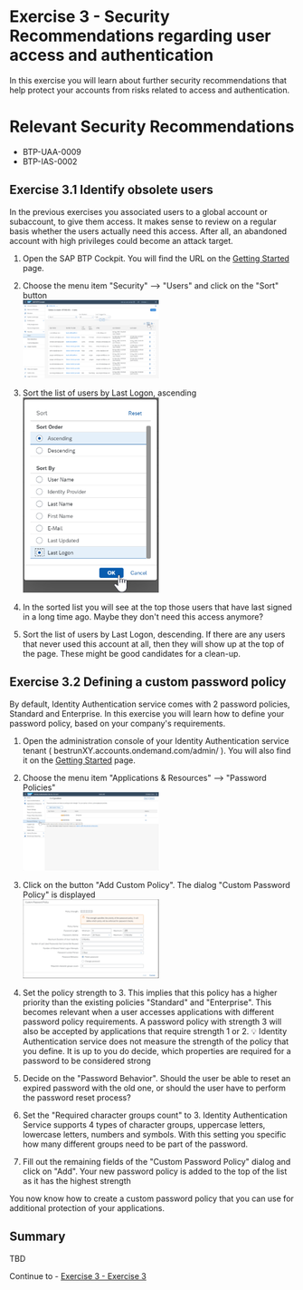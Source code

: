 # Exercise 3 - Security Recommendations regarding user access and authentication

In this exercise you will learn about further security recommendations that help protect your accounts from risks related to access and authentication. 

# Relevant Security Recommendations
- BTP-UAA-0009
- BTP-IAS-0002


## Exercise 3.1 Identify obsolete users

In the previous exercises you associated users to a global account or subaccount, to give them access. It makes sense to review on a regular basis whether the users actually need this access. After all, an abandoned account with high privileges could become an attack target.

1. Open the SAP BTP Cockpit. You will find the URL on the [Getting Started](/exercises/ex0) page.

2. Choose the menu item "Security" --> "Users" and click on the "Sort" button
<br><img src="/exercises/ex3/images/Cockpit_Users.png" width="50%">

3. Sort the list of users by Last Logon, ascending
<br><img src="/exercises/ex3/images/User_List_Sort.png" width="50%">

4. In the sorted list you will see at the top those users that have last signed in a long time ago. Maybe they don't need this access anymore?

5. Sort the list of users by Last Logon, descending. If there are any users that never used this account at all, then they will show up at the top of the page. These might be good candidates for a clean-up. 

## Exercise 3.2 Defining a custom password policy

By default, Identity Authentication service comes with 2 password policies, Standard and Enterprise. In this exercise you will learn how to define your password policy, based on your company's requirements.

1. Open the administration console of your Identity Authentication service tenant ( bestrunXY.accounts.ondemand.com/admin/ ). You will also find it on the [Getting Started](/exercises/ex0) page.

2. Choose the menu item "Applications & Resources" --> "Password Policies"
<br><img src="/exercises/ex3/images/Menu_Item_Password_Policies.png" width="50%">

3. Click on the button "Add Custom Policy". The dialog "Custom Password Policy" is displayed
<br><img src="/exercises/ex3/images/Custom_Password_Policy.png" width="50%">

4. Set the policy strength to 3. This implies that this policy has a higher priority than the existing policies "Standard" and "Enterprise". This becomes relevant when a user accesses applications with different password policy requirements. A password policy with strength 3 will also be accepted by applications that require strength 1 or 2.
💡 Identity Authentication service does not measure the strength of the policy that you define. It is up to you do decide, which properties are required for a password to be considered strong

5. Decide on the "Password Behavior". Should the user be able to reset an expired password with the old one, or should the user have to perform the password reset process?

6. Set the "Required character groups count" to 3. Identity Authentication Service supports 4 types of character groups, uppercase letters, lowercase letters, numbers and symbols. With this setting you specific how many different groups need to be part of the password. 

7. Fill out the remaining fields of the "Custom Password Policy" dialog and click on "Add". Your new password policy is added to the top of the list as it has the highest strength

You now know how to create a custom password policy that you can use for additional protection of your applications. 

## Summary

TBD

Continue to - [Exercise 3 - Exercise 3 ](../ex3/README.md)
